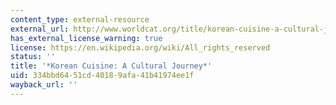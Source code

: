 ```yaml
---
content_type: external-resource
external_url: http://www.worldcat.org/title/korean-cuisine-a-cultural-journey/oclc/608168112&referer=brief_results
has_external_license_warning: true
license: https://en.wikipedia.org/wiki/All_rights_reserved
status: ''
title: '*Korean Cuisine: A Cultural Journey*'
uid: 334bbd64-51cd-4018-9afa-41b41974ee1f
wayback_url: ''
---
```

